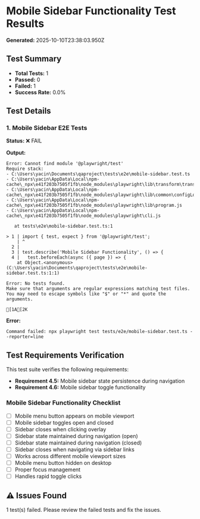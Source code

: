 # Mobile Sidebar Functionality Test Results

**Generated:** 2025-10-10T23:38:03.950Z

## Test Summary

- **Total Tests:** 1
- **Passed:** 0
- **Failed:** 1
- **Success Rate:** 0.0%

## Test Details

### 1. Mobile Sidebar E2E Tests

**Status:** ❌ FAIL

**Output:**
```
Error: Cannot find module '@playwright/test'
Require stack:
- C:\Users\yacin\Documents\qaproject\tests\e2e\mobile-sidebar.test.ts
- C:\Users\yacin\AppData\Local\npm-cache\_npx\e41f203b7505f1fb\node_modules\playwright\lib\transform\transform.js
- C:\Users\yacin\AppData\Local\npm-cache\_npx\e41f203b7505f1fb\node_modules\playwright\lib\common\configLoader.js
- C:\Users\yacin\AppData\Local\npm-cache\_npx\e41f203b7505f1fb\node_modules\playwright\lib\program.js
- C:\Users\yacin\AppData\Local\npm-cache\_npx\e41f203b7505f1fb\node_modules\playwright\cli.js

   at tests\e2e\mobile-sidebar.test.ts:1

> 1 | import { test, expect } from '@playwright/test';
    | ^
  2 |
  3 | test.describe('Mobile Sidebar Functionality', () => {
  4 |   test.beforeEach(async ({ page }) => {
    at Object.<anonymous> (C:\Users\yacin\Documents\qaproject\tests\e2e\mobile-sidebar.test.ts:1:1)

Error: No tests found.
Make sure that arguments are regular expressions matching test files.
You may need to escape symbols like "$" or "*" and quote the arguments.

[1A[2K
```

**Error:**
```
Command failed: npx playwright test tests/e2e/mobile-sidebar.test.ts --reporter=line
```

## Test Requirements Verification

This test suite verifies the following requirements:

- **Requirement 4.5:** Mobile sidebar state persistence during navigation
- **Requirement 4.6:** Mobile sidebar toggle functionality

### Mobile Sidebar Functionality Checklist

- [ ] Mobile menu button appears on mobile viewport
- [ ] Mobile sidebar toggles open and closed
- [ ] Sidebar closes when clicking overlay
- [ ] Sidebar state maintained during navigation (open)
- [ ] Sidebar state maintained during navigation (closed)
- [ ] Sidebar closes when navigating via sidebar links
- [ ] Works across different mobile viewport sizes
- [ ] Mobile menu button hidden on desktop
- [ ] Proper focus management
- [ ] Handles rapid toggle clicks

## ⚠️ Issues Found

1 test(s) failed. Please review the failed tests and fix the issues.
